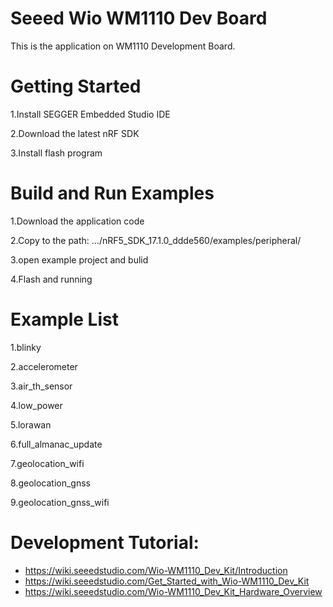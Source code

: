 Seeed Wio WM1110 Dev Board
=================================
This is the application on WM1110 Development Board. 

# Getting Started
1.Install SEGGER Embedded Studio IDE

2.Download the latest nRF SDK

3.Install flash program

# Build and Run Examples
1.Download the application code

2.Copy to the path: .../nRF5_SDK_17.1.0_ddde560/examples/peripheral/

3.open example project and bulid

4.Flash and running

# Example List
1.blinky

2.accelerometer

3.air_th_sensor

4.low_power

5.lorawan

6.full_almanac_update

7.geolocation_wifi

8.geolocation_gnss

9.geolocation_gnss_wifi

# Development Tutorial:
* https://wiki.seeedstudio.com/Wio-WM1110_Dev_Kit/Introduction
* https://wiki.seeedstudio.com/Get_Started_with_Wio-WM1110_Dev_Kit
* https://wiki.seeedstudio.com/Wio-WM1110_Dev_Kit_Hardware_Overview

